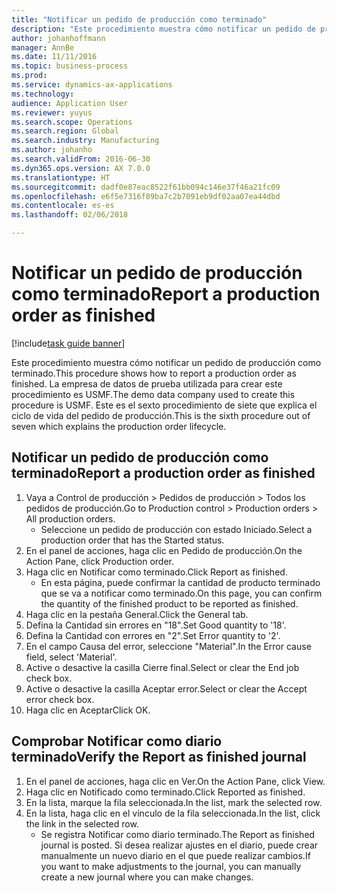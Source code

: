 ```yaml
---
title: "Notificar un pedido de producción como terminado"
description: "Este procedimiento muestra cómo notificar un pedido de producción como terminado."
author: johanhoffmann
manager: AnnBe
ms.date: 11/11/2016
ms.topic: business-process
ms.prod: 
ms.service: dynamics-ax-applications
ms.technology: 
audience: Application User
ms.reviewer: yuyus
ms.search.scope: Operations
ms.search.region: Global
ms.search.industry: Manufacturing
ms.author: johanho
ms.search.validFrom: 2016-06-30
ms.dyn365.ops.version: AX 7.0.0
ms.translationtype: HT
ms.sourcegitcommit: dadf0e87eac8522f61bb094c146e37f46a21fc09
ms.openlocfilehash: e6f5e7316f89ba7c2b7091eb9df02aa07ea44dbd
ms.contentlocale: es-es
ms.lasthandoff: 02/06/2018

---
```

# <a name="report-a-production-order-as-finished"></a><span data-ttu-id="6c88a-103">Notificar un pedido de producción como terminado</span><span class="sxs-lookup"><span data-stu-id="6c88a-103">Report a production order as finished</span></span>

[!include[task guide banner](../../includes/task-guide-banner.md)]

<span data-ttu-id="6c88a-104">Este procedimiento muestra cómo notificar un pedido de producción como terminado.</span><span class="sxs-lookup"><span data-stu-id="6c88a-104">This procedure shows how to report a production order as finished.</span></span> <span data-ttu-id="6c88a-105">La empresa de datos de prueba utilizada para crear este procedimiento es USMF.</span><span class="sxs-lookup"><span data-stu-id="6c88a-105">The demo data company used to create this procedure is USMF.</span></span> <span data-ttu-id="6c88a-106">Este es el sexto procedimiento de siete que explica el ciclo de vida del pedido de producción.</span><span class="sxs-lookup"><span data-stu-id="6c88a-106">This is the sixth procedure out of seven which explains the production order lifecycle.</span></span>


## <a name="report-a-production-order-as-finished"></a><span data-ttu-id="6c88a-107">Notificar un pedido de producción como terminado</span><span class="sxs-lookup"><span data-stu-id="6c88a-107">Report a production order as finished</span></span>
1. <span data-ttu-id="6c88a-108">Vaya a Control de producción > Pedidos de producción > Todos los pedidos de producción.</span><span class="sxs-lookup"><span data-stu-id="6c88a-108">Go to Production control > Production orders > All production orders.</span></span>
    * <span data-ttu-id="6c88a-109">Seleccione un pedido de producción con estado Iniciado.</span><span class="sxs-lookup"><span data-stu-id="6c88a-109">Select a production order that has the Started status.</span></span>  
2. <span data-ttu-id="6c88a-110">En el panel de acciones, haga clic en Pedido de producción.</span><span class="sxs-lookup"><span data-stu-id="6c88a-110">On the Action Pane, click Production order.</span></span>
3. <span data-ttu-id="6c88a-111">Haga clic en Notificar como terminado.</span><span class="sxs-lookup"><span data-stu-id="6c88a-111">Click Report as finished.</span></span>
    * <span data-ttu-id="6c88a-112">En esta página, puede confirmar la cantidad de producto terminado que se va a notificar como terminado.</span><span class="sxs-lookup"><span data-stu-id="6c88a-112">On this page, you can confirm the quantity of the finished product to be reported as finished.</span></span>  
4. <span data-ttu-id="6c88a-113">Haga clic en la pestaña General.</span><span class="sxs-lookup"><span data-stu-id="6c88a-113">Click the General tab.</span></span>
5. <span data-ttu-id="6c88a-114">Defina la Cantidad sin errores en "18".</span><span class="sxs-lookup"><span data-stu-id="6c88a-114">Set Good quantity to '18'.</span></span>
6. <span data-ttu-id="6c88a-115">Defina la Cantidad con errores en "2".</span><span class="sxs-lookup"><span data-stu-id="6c88a-115">Set Error quantity to '2'.</span></span>
7. <span data-ttu-id="6c88a-116">En el campo Causa del error, seleccione "Material".</span><span class="sxs-lookup"><span data-stu-id="6c88a-116">In the Error cause field, select 'Material'.</span></span>
8. <span data-ttu-id="6c88a-117">Active o desactive la casilla Cierre final.</span><span class="sxs-lookup"><span data-stu-id="6c88a-117">Select or clear the End job check box.</span></span>
9. <span data-ttu-id="6c88a-118">Active o desactive la casilla Aceptar error.</span><span class="sxs-lookup"><span data-stu-id="6c88a-118">Select or clear the Accept error check box.</span></span>
10. <span data-ttu-id="6c88a-119">Haga clic en Aceptar</span><span class="sxs-lookup"><span data-stu-id="6c88a-119">Click OK.</span></span>

## <a name="verify-the-report-as-finished-journal"></a><span data-ttu-id="6c88a-120">Comprobar Notificar como diario terminado</span><span class="sxs-lookup"><span data-stu-id="6c88a-120">Verify the Report as finished journal</span></span>
1. <span data-ttu-id="6c88a-121">En el panel de acciones, haga clic en Ver.</span><span class="sxs-lookup"><span data-stu-id="6c88a-121">On the Action Pane, click View.</span></span>
2. <span data-ttu-id="6c88a-122">Haga clic en Notificado como terminado.</span><span class="sxs-lookup"><span data-stu-id="6c88a-122">Click Reported as finished.</span></span>
3. <span data-ttu-id="6c88a-123">En la lista, marque la fila seleccionada.</span><span class="sxs-lookup"><span data-stu-id="6c88a-123">In the list, mark the selected row.</span></span>
4. <span data-ttu-id="6c88a-124">En la lista, haga clic en el vínculo de la fila seleccionada.</span><span class="sxs-lookup"><span data-stu-id="6c88a-124">In the list, click the link in the selected row.</span></span>
    * <span data-ttu-id="6c88a-125">Se registra Notificar como diario terminado.</span><span class="sxs-lookup"><span data-stu-id="6c88a-125">The Report as finished journal is posted.</span></span> <span data-ttu-id="6c88a-126">Si desea realizar ajustes en el diario, puede crear manualmente un nuevo diario en el que puede realizar cambios.</span><span class="sxs-lookup"><span data-stu-id="6c88a-126">If you want to make adjustments to the journal, you can manually create  a new journal where you can make changes.</span></span>  

